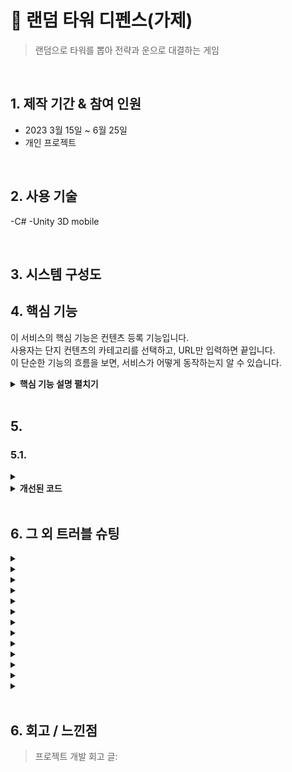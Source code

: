 # :pushpin: 랜덤 타워 디펜스(가제)
> 랜덤으로 타워를 뽑아 전략과 운으로 대결하는 게임


</br>

## 1. 제작 기간 & 참여 인원
- 2023 3월 15일 ~ 6월 25일
- 개인 프로젝트

</br>


## 2. 사용 기술
-C#
-Unity 3D mobile


</br>


## 3. 시스템 구성도



## 4. 핵심 기능
이 서비스의 핵심 기능은 컨텐츠 등록 기능입니다.  
사용자는 단지 컨텐츠의 카테고리를 선택하고, URL만 입력하면 끝입니다.  
이 단순한 기능의 흐름을 보면, 서비스가 어떻게 동작하는지 알 수 있습니다.  

<details>
<summary><b>핵심 기능 설명 펼치기</b></summary>
<div markdown="1">

### 4.1. 전체 흐름


### 4.2. 사용자 요청


### 4.3. Controller



- **요청 처리** :pushpin: [코드 확인]
  - Controller에서는 요청을 화면단에서 넘어온 요청을 받고, Service 계층에 로직 처리를 위임합니다.

- **결과 응답** :pushpin: [코드 확인]()
  - Service 계층에서 넘어온 로직 처리 결과(메세지)를 화면단에 응답해줍니다.

### 4.4. Service


- **Http 프로토콜 추가 및 trim()** :pushpin: [코드 확인]()
  - 사용자가 URL 입력 시 Http 프로토콜을 생략하거나 공백을 넣은 경우,  
  올바른 URL이 될 수 있도록 Http 프로토콜을 추가해주고, 공백을 제거해줍니다.

- **URL 접속 확인** :pushpin: [코드 확인]()
  - 화면단에서 모양새만 확인한 URL이 실제 리소스로 연결되는지 HttpUrlConnection으로 테스트합니다.
  - 이 때, 빠른 응답을 위해 Request Method를 GET이 아닌 HEAD를 사용했습니다.
  - (HEAD 메소드는 GET 메소드의 응답 결과의 Body는 가져오지 않고, Header만 확인하기 때문에 GET 메소드에 비해 응답속도가 빠릅니다.)


- **Jsoup 이미지, 제목 파싱** :pushpin: [코드 확인]()
  - URL 접속 확인결과 유효하면 Jsoup을 사용해서 입력된 URL의 이미지와 제목을 파싱합니다.
  - 이미지는 Open Graphic Tag를 우선적으로 파싱하고, 없을 경우 첫 번째 이미지와 제목을 파싱합니다.
  - 컨텐츠에 이미지가 없을 경우, 미리 설정해둔 기본 이미지를 사용하고, 제목이 없을 경우 생략합니다.


### 4.5. Repository

![](https://zuminternet.github.io/images/portal/post/2019-04-22-ZUM-Pilot-integer/flow_repo.png)

- **컨텐츠 저장** :pushpin: [코드 확인]()
  - URL 유효성 체크와 이미지, 제목 파싱이 끝난 컨텐츠는 DB에 저장합니다.
  - 저장된 컨텐츠는 다시 Repository - Service - Controller를 거쳐 화면단에 송출됩니다.

</div>
</details>

</br>

## 5. 
### 5.1. 

<details>
<summary><b></b></summary>
<div markdown="1">
~~~
~~~

</div>
</details>


<details>
<summary><b>개선된 코드</b></summary>
<div markdown="1">

~~~
~~~

</div>
</details>

</br>

## 6. 그 외 트러블 슈팅
<details>
<summary></summary>
<div markdown="1">

</div>
</details>

<details>
<summary></summary>
<div markdown="1">

</div>
</details>

<details>
<summary></summary>
<div markdown="1">

  
</div>
</details>

<details>
<summary></summary>
<div markdown="1">

</div>
</details>
    
<details>
<summary> </summary>
<div markdown="1">
  

</div>
</details>    

<details>
<summary> </summary>
<div markdown="1">

   
</div>
</details>    

<details>
<summary></summary>
<div markdown="1">

        
</div>
</details>  
    
<details>
<summary> </summary>
<div markdown="1">

        
</div>
</details> 
    
<details>
<summary></summary>
<div markdown="1">

</div>
</details> 

<details>
<summary></summary>
<div markdown="1">

        
</div>
</details> 

<details>
<summary></summary>
<div markdown="1">

</div>
</details> 
    
<details>
<summary></summary>
<div markdown="1">

    ```

    ```
        
</div>
</details> 
    
<details>
<summary> </summary>
<div markdown="1">

</div>
</details> 
    
</br>

## 6. 회고 / 느낀점
>프로젝트 개발 회고 글: 
